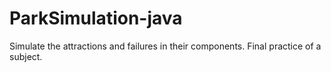 # ParkSimulation-java
Simulate the attractions and failures in their components. Final practice of a subject.
